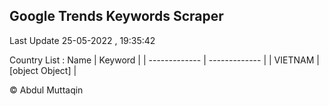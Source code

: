 

## Google Trends Keywords Scraper 
 
Last Update 25-05-2022 , 19:35:42

Country List :
 Name  | Keyword |
| ------------- | ------------- |
| VIETNAM | [object Object] |



© Abdul Muttaqin 
